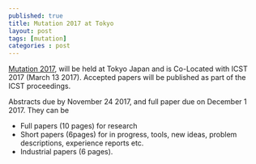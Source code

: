```yaml
---
published: true
title: Mutation 2017 at Tokyo
layout: post
tags: [mutation]
categories : post
---
```

[Mutation 2017](https://sites.google.com/site/mutation2017/), will be held at Tokyo Japan and is Co-Located with ICST 2017 (March 13 2017).
Accepted papers will be published as part of the ICST proceedings.

Abstracts due by November 24 2017, and full paper due on December 1 2017. They can be 

* Full papers (10 pages) for research
* Short papers (6pages) for in progress,  tools, new ideas, problem descriptions, experience reports etc.
* Industrial papers (6 pages).
